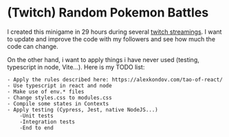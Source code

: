 # (Twitch) Random Pokemon Battles
I created this minigame in 29 hours during several [twitch streamings](https://www.twitch.tv/jebx_).
I want to update and improve the code with my followers and see how much the code can change.

On the other hand, i want to apply things i have never used (testing, typescript in node, Vite...).
Here is my TODO list:

    - Apply the rules described here: https://alexkondov.com/tao-of-react/
    - Use typescript in react and node
    - Make use of env.* files
    - Change styles.css to modules.css
    - Compile some states in Contexts
    - Apply testing (Cypress, Jest, native NodeJS...)
        -Unit tests
        -Integration tests
        -End to end

